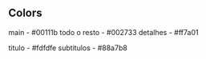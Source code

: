 ## Colors

main - #00111b
todo o resto - #002733
detalhes - #ff7a01

titulo - #fdfdfe
subtitulos - #88a7b8